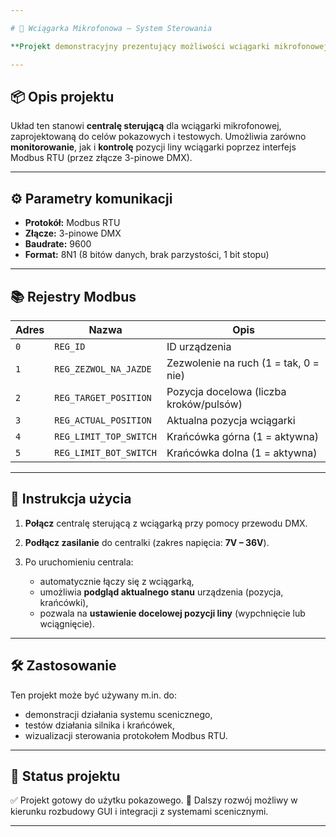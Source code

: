```yaml
---

# 🎤 Wciągarka Mikrofonowa – System Sterowania

**Projekt demonstracyjny prezentujący możliwości wciągarki mikrofonowej sterowanej protokołem Modbus RTU.**

---
```


## 📦 Opis projektu

Układ ten stanowi **centralę sterującą** dla wciągarki mikrofonowej, zaprojektowaną do celów pokazowych i testowych. Umożliwia zarówno **monitorowanie**, jak i **kontrolę** pozycji liny wciągarki poprzez interfejs Modbus RTU (przez złącze 3-pinowe DMX).

---

## ⚙️ Parametry komunikacji

* **Protokół:** Modbus RTU
* **Złącze:** 3-pinowe DMX
* **Baudrate:** 9600
* **Format:** 8N1 (8 bitów danych, brak parzystości, 1 bit stopu)

---

## 📚 Rejestry Modbus

| Adres | Nazwa                  | Opis                                    |
| ----- | ---------------------- | --------------------------------------- |
| `0`   | `REG_ID`               | ID urządzenia                           |
| `1`   | `REG_ZEZWOL_NA_JAZDE`  | Zezwolenie na ruch (1 = tak, 0 = nie)   |
| `2`   | `REG_TARGET_POSITION`  | Pozycja docelowa (liczba kroków/pulsów) |
| `3`   | `REG_ACTUAL_POSITION`  | Aktualna pozycja wciągarki              |
| `4`   | `REG_LIMIT_TOP_SWITCH` | Krańcówka górna (1 = aktywna)           |
| `5`   | `REG_LIMIT_BOT_SWITCH` | Krańcówka dolna (1 = aktywna)           |

---

## 🔌 Instrukcja użycia

1. **Połącz** centralę sterującą z wciągarką przy pomocy przewodu DMX.
2. **Podłącz zasilanie** do centralki (zakres napięcia: **7V – 36V**).
3. Po uruchomieniu centrala:

   * automatycznie łączy się z wciągarką,
   * umożliwia **podgląd aktualnego stanu** urządzenia (pozycja, krańcówki),
   * pozwala na **ustawienie docelowej pozycji liny** (wypchnięcie lub wciągnięcie).

---

## 🛠️ Zastosowanie

Ten projekt może być używany m.in. do:

* demonstracji działania systemu scenicznego,
* testów działania silnika i krańcówek,
* wizualizacji sterowania protokołem Modbus RTU.

---

## 🧪 Status projektu

✅ Projekt gotowy do użytku pokazowego.
🔧 Dalszy rozwój możliwy w kierunku rozbudowy GUI i integracji z systemami scenicznymi.

---
